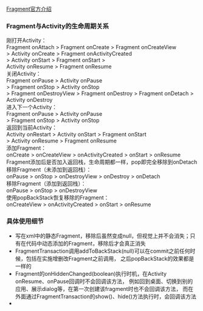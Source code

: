 [Fragment官方介绍](http://developer.android.com/intl/zh-cn/guide/components/fragments.html)

### Fragment与Activity的生命周期关系
刚打开Activity：<br>
    Fragment onAttach > Fragment onCreate > Fragment onCreateView <br>
    > Activity onCreate > Fragment onActivityCreated <br>
    > Activity onStart > Fragment onStart > <br>
    Activity onResume > Fragment onResume <br>
关闭Activity：<br>
    Fragment onPause > Activity onPause <br>
    > Fragment onStop > Activity onStop <br>
    > Fragment onDestroyView > Fragment onDestroy > Fragment onDetach > Activity onDestroy <br>
进入下一个Activity：<br>
    Fragment onPause > Activity onPause <br>
    > Fragment onStop > Activity onStop <br>
返回到当前Activity：<br>
    Activity onRestart > Activity onStart > Fragment onStart <br>
    > Activity onResume > Fragment onResume <br>
添加Fragment：<br>
    onCreate > onCreateView > onActivityCreated > onStart > onResume <br>
Fragment添加后是否加入返回栈，生命周期都一样，pop即完全移除到onDetach <br>
移除Fragment（未添加到返回栈）：<br>
    onPause > onStop > onDestroyView > onDestroy > onDetach <br>
移除Fragment（添加到返回栈）：<br>
    onPause > onStop > onDestroyView <br>
使用popBackStack恢复移除的Fragment：<br>
    onCreateView > onActivityCreated > onStart > onResume <br>

    
    
### 具体使用细节
- 写在xml中的静态Fragment，移除后虽然变成null，但视觉上并不会消失；只有在代码中动态添加的Fragment，移除后才会真正消失
- FragmentTransaction调用addToBackStack(null)可以在commit之前任何时候，包括在实施增删改Fragment之前调用，
    之后popBackStack的效果都是一样的
- Fragment的onHiddenChanged(boolean)执行时机，在Activity onResume、onPause回调时不会回调该方法，
    例如回到桌面、切换到别的应用、展示dialog等，在第一次创建该fragment时也不会回调该方法，
    而在外面通过FragmentTransaction的show()、hide()方法执行时，会回调该方法
- 